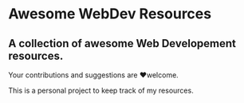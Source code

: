 # **Awesome WebDev Resources**

## A collection of awesome Web Developement resources.

Your contributions and suggestions are ♥welcome.

This is a personal project to keep track of my resources.
